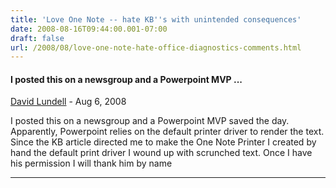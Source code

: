 ```yaml
---
title: 'Love One Note -- hate KB''s with unintended consequences'
date: 2008-08-16T09:44:00.001-07:00
draft: false
url: /2008/08/love-one-note-hate-office-diagnostics-comments.html
---
```


#### I posted this on a newsgroup and a Powerpoint MVP ...
[David Lundell](https://www.blogger.com/profile/17202883653808140101 "noreply@blogger.com") - <time datetime="2008-08-16T10:49:00.000-07:00">Aug 6, 2008</time>

I posted this on a newsgroup and a Powerpoint MVP saved the day. Apparently, Powerpoint relies on the default printer driver to render the text. Since the KB article directed me to make the One Note Printer I created by hand the default print driver I wound up with scrunched text. Once I have his permission I will thank him by name
<hr />
